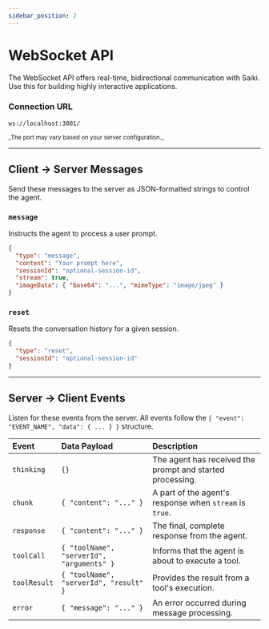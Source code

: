 ```yaml
---
sidebar_position: 2
---
```


# WebSocket API

The WebSocket API offers real-time, bidirectional communication with Saiki. Use this for building highly interactive applications.

### Connection URL
<p class="api-endpoint-header"><code>ws://localhost:3001/</code></p>
<small>_The port may vary based on your server configuration._</small>

---

## Client → Server Messages
Send these messages to the server as JSON-formatted strings to control the agent.

### `message`
Instructs the agent to process a user prompt.
```json
{
  "type": "message",
  "content": "Your prompt here",
  "sessionId": "optional-session-id",
  "stream": true,
  "imageData": { "base64": "...", "mimeType": "image/jpeg" }
}
```

### `reset`
Resets the conversation history for a given session.
```json
{
  "type": "reset",
  "sessionId": "optional-session-id"
}
```

---

## Server → Client Events
Listen for these events from the server. All events follow the `{ "event": "EVENT_NAME", "data": { ... } }` structure.

| Event | Data Payload | Description |
| :--- | :--- | :--- |
| `thinking` | `{}` | The agent has received the prompt and started processing. |
| `chunk` | `{ "content": "..." }` | A part of the agent's response when `stream` is `true`. |
| `response` | `{ "content": "..." }` | The final, complete response from the agent. |
| `toolCall` | `{ "toolName", "serverId", "arguments" }` | Informs that the agent is about to execute a tool. |
| `toolResult` | `{ "toolName", "serverId", "result" }` | Provides the result from a tool's execution. |
| `error` | `{ "message": "..." }` | An error occurred during message processing. | 